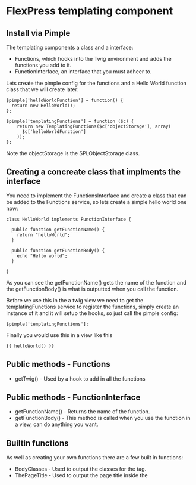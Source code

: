 # FlexPress templating component

## Install via Pimple
The templating components a class and a interface:
- Functions, which hooks into the Twig environment and adds the functions you add to it.
- FunctionInterface, an interface that you must adheer to.

Lets create the pimple config for the functions and a Hello World function class that we will create later:

```
$pimple['helloWorldFunction'] = function() {
  return new HelloWorld();
};

$pimple['templatingFunctions'] = function ($c) {
    return new TemplatingFunctions($c['objectStorage'], array(
      $c['helloWorldFunction']
    ));
};
```

Note the objectStorage is the SPLObjectStorage class.

## Creating a concreate class that implments the interface

You need to implement the FunctionsInterface and create a class that can be added to the Functions service, so lets create a simple hello world one now:
```
class HelloWorld implements FunctionInterface {
  
  public function getFunctionName() {
    return "helloWorld";
  }

  public function getFunctionBody() {
    echo "Hello world";
  }

}
```

As you can see the getFunctionName() gets the name of the function and the getFunctionBody() is what is outputted when you call the function.

Before we use this in the a twig view we need to get the templatingFunctions service to register the functions, simply create an instance of it and it will setup the hooks, so just call the pimple config:

```
$pimple['templatingFunctions'];
```

Finally you would use this in a view like this

```
{{ helloWorld() }}
```

## Public methods - Functions
- getTwig() - Used by a hook to add in all the functions

## Public methods - FunctionInterface
- getFunctionName() - Returns the name of the function.
- getFunctionBody() - This method is called when you use the function in a view, can do anything you want.

## Builtin functions

As well as creating your own functions there are a few built in functions:

- BodyClasses - Used to output the classes for the <body> tag.
- ThePageTitle - Used to output the page title inside the <title> tags.
